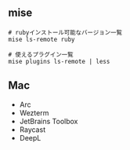 ## mise

```shell
# rubyインストール可能なバージョン一覧
mise ls-remote ruby
```

```shell
# 使えるプラグイン一覧
mise plugins ls-remote | less
```

## Mac

- Arc
- Wezterm
- JetBrains Toolbox
- Raycast
- DeepL
